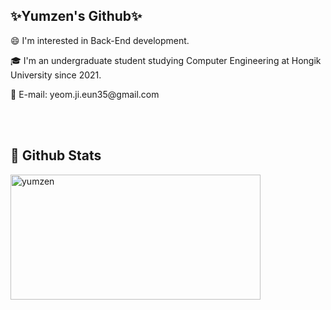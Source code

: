 
<div align="left">
  <h2>✨Yumzen's Github✨</h2>
  <p>😄 I'm interested in Back-End development.</p>
  <p>🎓 I'm an undergraduate student studying Computer Engineering at Hongik University since 2021.</p>
  <p>📧 E-mail: yeom.ji.eun35@gmail.com</p>
  <br></br>
</p>
<h2>🫧 Github Stats</h2>
<p><img align="center" width="400" height="200" src="https://github-readme-stats.vercel.app/api?username=yumzen&count_private=true&custom_title=Yumzen's&nbsp;github&nbsp;💭&bg_color=30,92a8d1,f7cac9&title_color=fff&text_color=fff" alt="yumzen" /></p>
</div>
